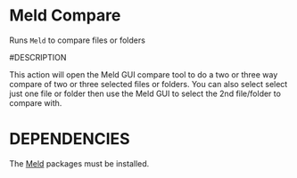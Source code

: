 # Meld Compare

Runs `Meld` to compare files or folders

#DESCRIPTION

This action will open the Meld GUI compare tool to do a two or three way compare of two or three selected files or folders.
You can also select select just one file or folder then use the Meld GUI to select the 2nd file/folder to compare with.

# DEPENDENCIES

The [Meld](https://meld.app/) packages must be installed.


